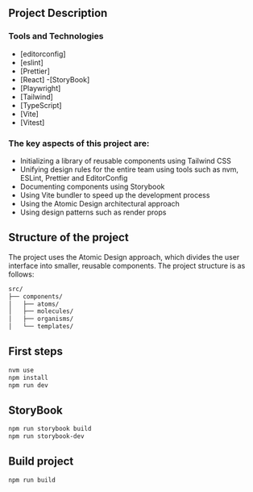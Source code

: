 ## Project Description

### Tools and Technologies
- [editorconfig]
- [eslint]
- [Prettier]
- [React]
-[StoryBook]
- [Playwright]
- [Tailwind]
- [TypeScript]
- [Vite]
- [Vitest]

### The key aspects of this project are:
- Initializing a library of reusable components using Tailwind CSS
- Unifying design rules for the entire team using tools such as nvm, ESLint, Prettier and EditorConfig
- Documenting components using Storybook
- Using Vite bundler to speed up the development process
- Using the Atomic Design architectural approach
- Using design patterns such as render props

## Structure of the project
The project uses the Atomic Design approach, which divides the user interface into smaller, reusable components.
The project structure is as follows:
```bash
src/
├── components/
│   ├── atoms/
│   ├── molecules/
│   ├── organisms/
│   └── templates/
```

## First steps
```bash
nvm use
npm install
npm run dev
```

## StoryBook
```bash
npm run storybook build
npm run storybook-dev
```

## Build project
```bash
npm run build
```
